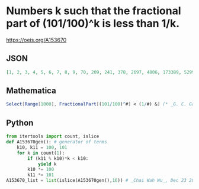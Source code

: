 # Numbers k such that the fractional part of \(101/100\)^k is less than 1/k\.
https://oeis.org/A153670
## JSON
```JSON
[1, 2, 3, 4, 5, 6, 7, 8, 9, 70, 209, 241, 378, 2697, 4806, 173389, 529938, 1334508, 1572706, 7840546, 15896994, 20204295, 71074288, 119325567]
```
## Mathematica
```Mathematica
Select[Range[1000], FractionalPart[(101/100)^#] < (1/#) &] (* _G. C. Greubel_, Aug 24 2016 *)
```
## Python
```Python
from itertools import count, islice
def A153670gen(): # generator of terms
    k10, k11 = 100, 101
    for k in count(1):
        if (k11 % k10)*k < k10:
            yield k
        k10 *= 100
        k11 *= 101
A153670_list = list(islice(A153670gen(),16)) # _Chai Wah Wu_, Dec 23 2021
```
